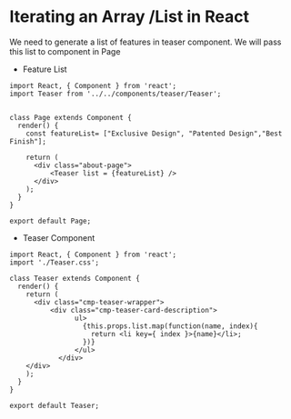 # Iterating an Array /List in React


We need to generate a list of features in teaser component.
We will pass this list to <Teaser> component in Page

* Feature List

```
import React, { Component } from 'react';
import Teaser from '../../components/teaser/Teaser';


class Page extends Component {
  render() {
    const featureList= ["Exclusive Design", "Patented Design","Best Finish"];

    return (
      <div class="about-page">
          <Teaser list = {featureList} />
      </div>
    );
  }
}

export default Page;

```

* Teaser Component

```
import React, { Component } from 'react';
import './Teaser.css';

class Teaser extends Component {
  render() {
    return (
      <div class="cmp-teaser-wrapper">
          <div class="cmp-teaser-card-description">
                ul>
                  {this.props.list.map(function(name, index){
                    return <li key={ index }>{name}</li>;
                  })}
                </ul>
            </div>
    </div>
    );
  }
}

export default Teaser;

```

